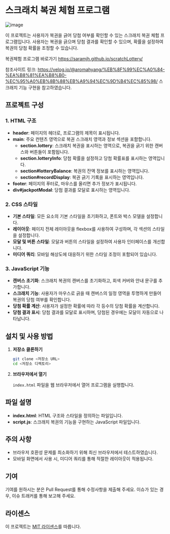 # 스크래치 복권 체험 프로그램

![image](https://github.com/user-attachments/assets/4511846e-db3e-4b70-8732-ff0efb01ab24)


이 프로젝트는 사용자가 복권을 긁어 당첨 여부를 확인할 수 있는 스크래치 복권 체험 프로그램입니다. 사용자는 복권을 긁으며 당첨 결과를 확인할 수 있으며, 확률을 설정하여 복권의 당첨 확률을 조정할 수 있습니다.

복권체험 프로그램 바로가기 <https://saramjh.github.io/scratchLottery/>

참조사이트 링크: <https://velog.io/@aromahyang/%EB%8F%99%EC%A0%84-%EA%B8%81%EA%B8%B0-%EC%95%A0%EB%8B%88%EB%A9%94%EC%9D%B4%EC%85%98/>
스크래치 기능 구현을 참고하였습니다.

## 프로젝트 구성

### 1. HTML 구조

- **header**: 페이지의 헤더로, 프로그램의 제목이 표시됩니다.
- **main**: 주요 컨텐츠 영역으로 복권 스크래치 영역과 정보 섹션을 포함합니다.
  - **section.lottery**: 스크래치 복권을 표시하는 영역으로, 복권을 긁기 위한 캔버스와 버튼들이 포함됩니다.
  - **section.lotteryInfo**: 당첨 확률을 설정하고 당첨 확률표를 표시하는 영역입니다.
  - **section#lotteryBalance**: 복권의 잔액 정보를 표시하는 영역입니다.
  - **section#recordDisplay**: 복권 긁기 기록을 표시하는 영역입니다.
- **footer**: 페이지의 푸터로, 마우스를 올리면 추가 정보가 표시됩니다.
- **div#jackpotModal**: 당첨 결과를 모달로 표시하는 영역입니다.

### 2. CSS 스타일

- **기본 스타일**: 모든 요소의 기본 스타일을 초기화하고, 폰트와 박스 모델을 설정합니다.
- **레이아웃**: 페이지 전체 레이아웃을 flexbox를 사용하여 구성하며, 각 섹션의 스타일을 설정합니다.
- **모달 및 버튼 스타일**: 모달과 버튼의 스타일을 설정하여 사용자 인터페이스를 개선합니다.
- **미디어 쿼리**: 모바일 해상도에 대응하기 위한 스타일 조정이 포함되어 있습니다.

### 3. JavaScript 기능

- **캔버스 초기화**: 스크래치 복권의 캔버스를 초기화하고, 회색 커버와 안내 문구를 추가합니다.
- **스크래치 기능**: 사용자가 마우스로 긁을 때 캔버스의 일정 영역을 투명하게 만들어 복권의 당첨 여부를 확인합니다.
- **당첨 확률 계산**: 사용자가 설정한 확률에 따라 각 등수의 당첨 확률을 계산합니다.
- **당첨 결과 표시**: 당첨 결과를 모달로 표시하며, 당첨된 경우에는 모달이 자동으로 나타납니다.

## 설치 및 사용 방법

1. **저장소 클론하기**

   ```bash
   git clone <저장소 URL>
   cd <저장소 디렉토리>
   ```

2. **브라우저에서 열기**

   `index.html` 파일을 웹 브라우저에서 열어 프로그램을 실행합니다.

## 파일 설명

- **index.html**: HTML 구조와 스타일을 정의하는 파일입니다.
- **script.js**: 스크래치 복권의 기능을 구현하는 JavaScript 파일입니다.

## 주의 사항

- 브라우저 호환성 문제를 최소화하기 위해 최신 브라우저에서 테스트하였습니다.
- 모바일 화면에서 사용 시, 미디어 쿼리를 통해 적절한 레이아웃이 적용됩니다.

## 기여

기여를 원하시는 분은 Pull Request를 통해 수정사항을 제출해 주세요. 이슈가 있는 경우, 이슈 트래커를 통해 보고해 주세요.

## 라이센스

이 프로젝트는 [MIT 라이센스](LICENSE)를 따릅니다.
